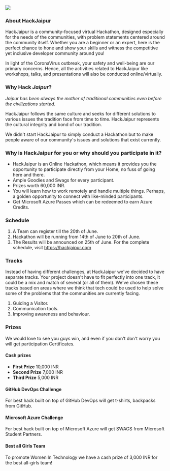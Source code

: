 ![](https://github.com/heromayank2/HackJaipur-Website/blob/master/images/cover.jpeg)
### About HackJaipur

HackJaipur is a community-focused virtual Hackathon, designed especially for the needs of the communities, with problem statements centered around the community itself. Whether you are a beginner or an expert, here is the perfect chance to hone and show your skills and witness the competitive yet inclusive developer community around you!  

In light of the CoronaVirus outbreak, your safety and well-being are our primary concerns. Hence, all the activities related to HackJaipur like workshops, talks, and presentations will also be conducted online/virtually. 

### Why Hack *Jaipur*?
_Jaipur has been always the mother of traditional communities even before the civilizations started_.

HackJaipur follows the same culture and seeks for different solutions to various issues the tradition face from time to time. HackJaipur represents the cultural integrity and bond of our tradition. 

We didn't start HackJaipur to simply conduct a Hackathon but to make people aware of our community's issues and solutions that exist currently.

### Why is HackJaipur for you or why should you participate in it?

* HackJaipur is an Online Hackathon, which means it provides you the opportunity to participate directly from your Home, no fuss of going here and there.
* Ample Goodies and Swags for every participant.
* Prizes worth 60,000 INR.
* You will learn how to work remotely and handle multiple things. Perhaps, a golden opportunity to connect with like-minded participants.
* Get Microsoft Azure Passes which can be redeemed to earn Azure Credits.

### Schedule

1. A Team can register till the 20th of June.
2. Hackathon will be running from 14th of June to 20th of June.
3. The Results will be announced on 25th of June.
For the complete schedule, visit https://hackjaipur.com

### Tracks

Instead of having different challenges, at HackJaipur we've decided to have separate tracks. Your project doesn't have to fit perfectly into one track, it could be a mix and match of several (or all of them). We've chosen these tracks based on areas where we think that tech could be used to help solve some of the problems that the communities are currently facing.
1. Guiding a Visitor.
2. Communication tools.
3. Improving awareness and behaviour.

### Prizes
We would love to see you guys win, and even if you don't don't worry you will get participation Certificates.  
#### Cash prizes
* **First Prize** 10,000 INR
* **Second Prize** 7,000 INR
* **Third Prize** 5,000 INR

#### GitHub DevOps Challenge
For best hack built on top of GitHub DevOps will get t-shirts, backpacks from GitHub.

#### Microsoft Azure Challenge
For best hack built on top of Microsoft Azure will get SWAGS from Microsoft Student Partners.

#### Best all Girls Team
To promote Women In Technology we have a cash prize of 3,000 INR for the best all-girls team!
